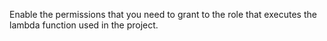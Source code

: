Enable the permissions that you need to grant to the role that executes the lambda function used in the project.


